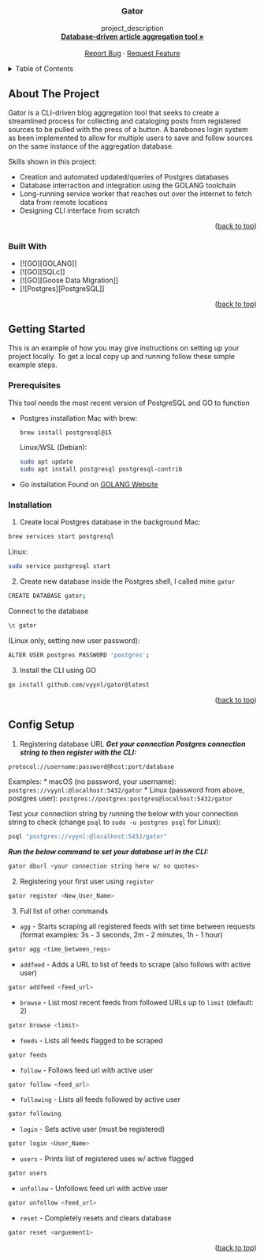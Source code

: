 
<h3 align="center">Gator</h3>

  <p align="center">
    project_description
    <br />
    <a href="https://github.com/github_username/repo_name"><strong>Database-driven article aggregation tool »</strong></a>
    <br />
    <br />
    <a href="https://github.com/github_username/repo_name/issues/new?labels=bug&template=bug-report---.md">Report Bug</a>
    &middot;
    <a href="https://github.com/github_username/repo_name/issues/new?labels=enhancement&template=feature-request---.md">Request Feature</a>
  </p>
</div>

<!-- TABLE OF CONTENTS -->
<details>
  <summary>Table of Contents</summary>
  <ol>
    <li>
      <a href="#about-the-project">About The Project</a>
      <ul>
        <li><a href="#built-with">Built With</a></li>
      </ul>
    </li>
    <li>
      <a href="#getting-started">Getting Started</a>
      <ul>
        <li><a href="#prerequisites">Prerequisites</a></li>
        <li><a href="#installation">Installation</a></li>
      </ul>
    </li>
    <li><a href="#usage">Usage</a></li>
  </ol>
</details>


<!-- ABOUT THE PROJECT -->
## About The Project

Gator is a CLI-driven blog aggregation tool that seeks to create a streamlined process for collecting and cataloging posts from registered sources to be pulled with the press of a button. A barebones login system as been implemented to allow for multiple users to save and follow sources on the same instance of the aggregation database.

Skills shown in this project:
* Creation and automated updated/queries of Postgres databases
* Database interraction and integration using the GOLANG toolchain
* Long-running service worker that reaches out over the internet to fetch data from remote locations
* Designing CLI interface from scratch
<p align="right">(<a href="#readme-top">back to top</a>)</p>



### Built With

* [![GO][GOLANG]]
* [![GO][SQLc]]
* [![GO][Goose Data Migration]]
* [![Postgres][PostgreSQL]]

<p align="right">(<a href="#readme-top">back to top</a>)</p>



<!-- GETTING STARTED -->
## Getting Started

This is an example of how you may give instructions on setting up your project locally.
To get a local copy up and running follow these simple example steps.

### Prerequisites

This tool needs the most recent version of PostgreSQL and GO to function

* Postgres installation
  Mac with brew:
  ```sh
  brew install postgresql@15
  ```
  Linux/WSL (Debian):
  ```sh
  sudo apt update
  sudo apt install postgresql postgresql-contrib
  ```
* Go installation
  Found on [GOLANG Website](https://go.dev/dl/)

### Installation

1. Create local Postgres database in the background
  Mac:
  ```sh
  brew services start postgresql
  ```
  Linux:
  ```sh
  sudo service postgresql start
  ```
2. Create new database inside the Postgres shell, I called mine ```gator```
  ```sh
  CREATE DATABASE gator;
  ```
  Connect to the database
  ```sh
  \c gator
  ```
  (Linux only, setting new user password):
  ```sh
  ALTER USER postgres PASSWORD 'postgres';
  ```
3. Install the CLI using GO
  ```sh
  go install github.com/vyynl/gator@latest
  ```

<p align="right">(<a href="#readme-top">back to top</a>)</p>



<!-- USAGE -->
## Config Setup
1. Registering database URL
  ***Get your connection Postgres connection string to then register with the CLI:***
  ```sh
  protocol://username:password@host:port/database
  ```
  Examples:
    * macOS (no password, your username): `postgres://vyynl:@localhost:5432/gator`
    * Linux (password from above, postgres user): `postgres://postgres:postgres@localhost:5432/gator`

  Test your connection string by running the below with your connection string to check (change `psql` to `sudo -u postgres psql` for Linux):
  ```sh
  psql "postgres://vyynl:@localhost:5432/gator"
  ```

  
  ***Run the below command to set your database url in the CLI:***
  ```sh
  gator dburl <your connection string here w/ no quotes>
  ```
2. Registering your first user using `register`
  ```sh
  gator register <New_User_Name>
  ```
3. Full list of other commands
  * `agg` - Starts scraping all registered feeds with set time between requests (format examples: 3s - 3 seconds, 2m - 2 minutes, 1h - 1 hour)
  ```sh
  gator agg <time_between_reqs>
  ```
  * `addfeed` - Adds a URL to list of feeds to scrape (also follows with active user)
  ```sh
  gator addfeed <feed_url>
  ```
  * `browse` - List most recent feeds from followed URLs up to `limit` (default: 2)
  ```sh
  gator browse <limit>
  ```
  * `feeds` - Lists all feeds flagged to be scraped
  ```sh
  gator feeds
  ```
  * `follow` - Follows feed url with active user
  ```sh
  gator follow <feed_url>
  ```
  * `following` - Lists all feeds followed by active user
  ```sh
  gator following
  ```
  * `login` - Sets active user (must be registered)
  ```sh
  gator login <User_Name>
  ```
  * `users` - Prints list of registered uses w/ active flagged
  ```sh
  gator users
  ```
  * `unfollow` - Unfollows feed url with active user
  ```sh
  gator unfollow <feed_url>
  ```
  * `reset` - Completely resets and clears database
  ```sh
  gator reset <arguement1>
  ```

<p align="right">(<a href="#readme-top">back to top</a>)</p>

<!-- MARKDOWN LINKS & IMAGES -->
<!-- https://www.markdownguide.org/basic-syntax/#reference-style-links -->
[contributors-shield]: https://img.shields.io/github/contributors/github_username/repo_name.svg?style=for-the-badge
[contributors-url]: https://github.com/github_username/repo_name/graphs/contributors
[forks-shield]: https://img.shields.io/github/forks/github_username/repo_name.svg?style=for-the-badge
[forks-url]: https://github.com/github_username/repo_name/network/members
[stars-shield]: https://img.shields.io/github/stars/github_username/repo_name.svg?style=for-the-badge
[stars-url]: https://github.com/github_username/repo_name/stargazers
[issues-shield]: https://img.shields.io/github/issues/github_username/repo_name.svg?style=for-the-badge
[issues-url]: https://github.com/github_username/repo_name/issues
[license-shield]: https://img.shields.io/github/license/github_username/repo_name.svg?style=for-the-badge
[license-url]: https://github.com/github_username/repo_name/blob/master/LICENSE.txt
[linkedin-shield]: https://img.shields.io/badge/-LinkedIn-black.svg?style=for-the-badge&logo=linkedin&colorB=555
[linkedin-url]: https://linkedin.com/in/linkedin_username

